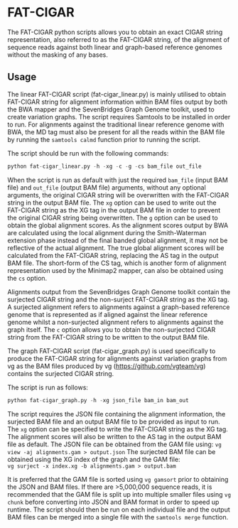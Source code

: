 # FAT-CIGAR

The FAT-CIGAR python scripts allows you to obtain an exact CIGAR string representation, also referred to as the FAT-CIGAR string, of the alignment of sequence reads against both linear and graph-based reference genomes without the masking of any bases.

## Usage

The linear FAT-CIGAR script (fat-cigar_linear.py) is mainly utilised to obtain FAT-CIGAR string for alignment information within BAM files output by both the BWA mapper and the SevenBridges Graph Genome toolkit, used to create variation graphs. The script requires Samtools to be installed in order to run. For alignments against the traditional linear reference genome with BWA, the MD tag must also be present for all the reads within the BAM file by running the `samtools calmd` function prior to running the script. 

The script should be run with the following commands:
```python
python fat-cigar_linear.py -h -xg -c -g -cs bam_file out_file
```
When the script is run as default with just the required `bam_file` (input BAM file) and `out_file` (output BAM file) arguments, without any optional arguments, the original CIGAR string will be overwritten with the FAT-CIGAR string in the output BAM file. The `xg` option can be used to write out the FAT-CIGAR string as the XG tag in the output BAM file in order to prevent the original CIGAR string being overwritten. The `g` option can be used to obtain the global alignment scores. As the alignment scores output by BWA are calculated using the local alignment during the Smith-Waterman extension phase instead of the final banded global alignment, it may not be reflective of the actual alignment. The true global alignment scores will be calculated from the FAT-CIGAR string, replacing the AS tag in the output BAM file. The short-form of the CS tag, which is another form of alignment representation used by the Minimap2 mapper, can also be obtained using the `cs` option. 

Alignments output from the SevenBridges Graph Genome toolkit contain the surjected CIGAR string and the non-surject FAT-CIGAR string as the XG tag. A surjected alignment refers to alignments against a graph-based reference genome that is represented as if aligned against the linear reference genome whilst a non-surjected alignment refers to alignments against the graph itself. The `c` option allows you to obtain the non-surjected CIGAR string from the FAT-CIGAR string to be written to the output BAM file.  
  

The graph FAT-CIGAR script (fat-cigar_graph.py) is used specifically to produce the FAT-CIGAR string for alignments against variation graphs from vg as the BAM files produced by vg (https://github.com/vgteam/vg) contains the surjected CIGAR string. 

The script is run as follows:     
```python
python fat-cigar_graph.py -h -xg json_file bam_in bam_out
```
The script requires the JSON file containing the alignment information, the surjected BAM file and an output BAM file to be provided as input to run. The `xg` option can be specified to write the FAT-CIGAR string as the XG tag. The alignment scores will also be written to the AS tag in the output BAM file as default. 
The JSON file can be obtained from the GAM file using:
```vg view -aj alignments.gam > output.json```
The surjected BAM file can be obtained using the XG index of the graph and the GAM file:   
```vg surject -x index.xg -b alignments.gam > output.bam```

It is preferred that the GAM file is sorted using `vg gamsort` prior to obtaining the JSON and BAM files. If there are >5,000,000 sequence reads, it is recommended that the GAM file is split up into multiple smaller files using `vg chunk` before converting into JSON and BAM format in order to speed up runtime. The script should then be run on each individual file and the output BAM files can be merged into a single file with the `samtools merge` function. 
     
